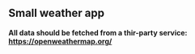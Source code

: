 ## Small weather app
 **All data should be fetched from a thir-party service: https://openweathermap.org/**
